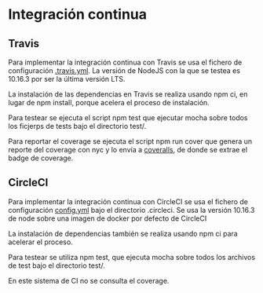 # Integración continua

## Travis

Para implementar la integración continua con Travis se usa el fichero de configuración [.travis.yml](https://github.com/raulsf6/Proyecto-IV/blob/master/.travis.yml). La versión de NodeJS con la que se testea es 10.16.3 por ser la última versión LTS.

La instalación de las dependencias en Travis se realiza usando npm ci, en lugar de npm install, porque acelera el proceso de instalación.

Para testear se ejecuta el script npm test que ejecutar mocha sobre todos los ficjerps de tests bajo el directorio test/.

Para reportar el coverage se ejecuta el script npm run cover que genera un reporte del coverage con nyc y lo envía a [coveralls](https://coveralls.io/), de donde se extrae el badge de coverage.

## CircleCI

Para implementar la integración continua con CircleCI se usa el fichero de configuración [config.yml](https://github.com/raulsf6/Proyecto-IV/blob/master/.circleci/config.yml) bajo el directorio .circleci. Se usa la versión 10.16.3 de node sobre una imagen de docker por defecto de CircleCI

La instalación de dependencias también se realiza usando npm ci para acelerar el proceso.

Para testear se utiliza npm test, que ejecuta mocha sobre todos los archivos de test bajo el directorio test/.

En este sistema de CI no se consulta el coverage.
